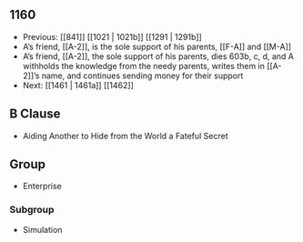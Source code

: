 ## 1160
- Previous: [[841]] [[1021 | 1021b]] [[1291 | 1291b]] 
- A’s friend, [[A-2]], is the sole support of his parents, [[F-A]] and [[M-A]]
- A’s friend, [[A-2]], the sole support of his parents, dies 603b, c, d, and A withholds the knowledge from the needy parents, writes them in [[A-2]]’s name, and continues sending money for their support
- Next: [[1461 | 1461a]] [[1462]] 

## B Clause
- Aiding Another to Hide from the World a Fateful Secret

## Group
- Enterprise

### Subgroup
- Simulation

